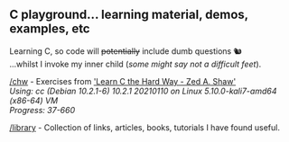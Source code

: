 ## C playground... learning material, demos, examples, etc

Learning C, so code will ~~potentially~~ include dumb questions 🐿️  
...whilst I invoke my inner child (*some might say not a difficult feet*).

[/chw](/chw) - Exercises from ['Learn C the Hard Way - Zed A. Shaw'](https://www.amazon.co.uk/Learn-Hard-Way-Practical-Computational-ebook/dp/B013PNU6VQ/)  
*Using: cc (Debian 10.2.1-6) 10.2.1 20210110 on Linux 5.10.0-kali7-amd64 (x86-64) VM*  
*Progress: 37-660*

[/library](/library) - Collection of links, articles, books, tutorials I have found useful.
